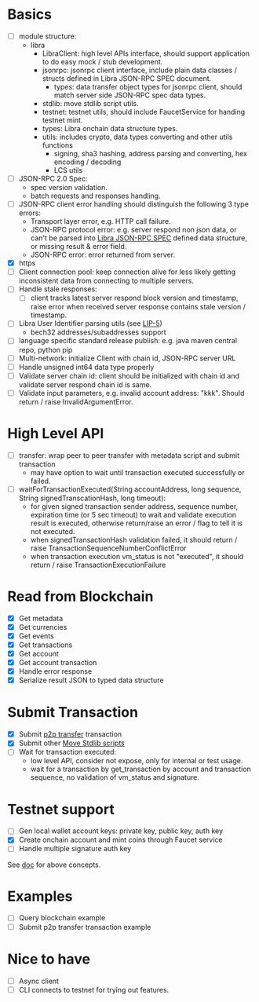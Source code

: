 
# Basics

- [ ] module structure:
  - libra
    - LibraClient: high level APIs interface, should support application to do easy mock / stub development.
    - jsonrpc: jsonrpc client interface, include plain data classes / structs defined in Libra JSON-RPC SPEC document.
      - types: data transfer object types for jsonrpc client, should match server side JSON-RPC spec data types.
    - stdlib: move stdlib script utils.
    - testnet: testnet utils, should include FaucetService for handing testnet mint.
    - types: Libra onchain data structure types.
    - utils: includes crypto, data types converting and other utils functions
      - signing, sha3 hashing, address parsing and converting, hex encoding / decoding
      - LCS utils
- [ ] JSON-RPC 2.0 Spec:
  - spec version validation.
  - batch requests and responses handling.
- [ ] JSON-RPC client error handling should distinguish the following 3 type errors:
  - Transport layer error, e.g. HTTP call failure.
  - JSON-RPC protocol error: e.g. server respond non json data, or can't be parsed into [Libra JSON-RPC SPEC][1] defined data structure, or missing result & error field.
  - JSON-RPC error: error returned from server.
- [x] https
- [ ] Client connection pool: keep connection alive for less likely getting inconsistent data from connecting to multiple servers.
- [ ] Handle stale responses:
  - [ ] client tracks latest server respond block version and timestamp, raise error when received server response contains stale version / timestamp.
- [ ] Libra User Identifier parsing utils (see [LIP-5][2])
  - bech32 addresses/subaddresses support
- [ ] language specific standard release publish: e.g. java maven central repo, python pip
- [ ] Multi-network: initialize Client with chain id, JSON-RPC server URL
- [ ] Handle unsigned int64 data type properly
- [ ] Validate server chain id: client should be initialized with chain id and validate server respond chain id is same.
- [ ] Validate input parameters, e.g. invalid account address: "kkk". Should return / raise InvalidArgumentError.

# High Level API

- [ ] transfer: wrap peer to peer transfer with metadata script and submit transaction
  - may have option to wait until transaction executed successfully or failed.
- [ ] waitForTransactionExecuted(String accountAddress, long sequence, String signedTranscationHash, long timeout):
  - for given signed transaction sender address, sequence number, expiration time (or 5 sec timeout) to wait and validate execution result is executed, otherwise return/raise an error / flag to tell it is not executed.
  - when signedTransactionHash validation failed, it should return / raise TransactionSequenceNumberConflictError
  - when transaction execution vm_status is not "executed", it should return / raise TransactionExecutionFailure

# Read from Blockchain

- [x] Get metadata 
- [x] Get currencies
- [x] Get events
- [x] Get transactions
- [x] Get account
- [x] Get account transaction 
- [x] Handle error response
- [x] Serialize result JSON to typed data structure
	
# Submit Transaction
 
- [x] Submit [p2p transfer][3] transaction
- [x] Submit other [Move Stdlib scripts][4]
- [ ] Wait for transaction executed:
  - low level API, consider not expose, only for internal or test usage.
  - wait for a transaction by get_transaction by account and transaction sequence, no validation of vm_status and signature.

# Testnet support

- [ ] Gen local wallet account keys: private key, public key, auth key
- [x] Create onchain account and mint coins through Faucet service
- [ ] Handle multiple signature auth key

See [doc][5] for above concepts.

# Examples

- [ ] Query blockchain example
- [ ] Submit p2p transfer transaction example

# Nice to have

- [ ] Async client
- [ ] CLI connects to testnet for trying out features.

[1]: https://github.com/libra/libra/blob/master/json-rpc/json-rpc-spec.md "Libra JSON-RPC SPEC"
[2]: https://github.com/libra/lip/blob/master/lips/lip-5.md "LIP-5"
[3]: https://github.com/libra/libra/blob/master/language/stdlib/transaction_scripts/doc/peer_to_peer_with_metadata.md "P2P Transafer"
[4]: https://github.com/libra/libra/tree/master/language/stdlib/transaction_scripts/doc "Move Stdlib scripts"
[5]: https://github.com/libra/libra/blob/master/client/libra-dev/README.md "Libra Client Dev Doc"
